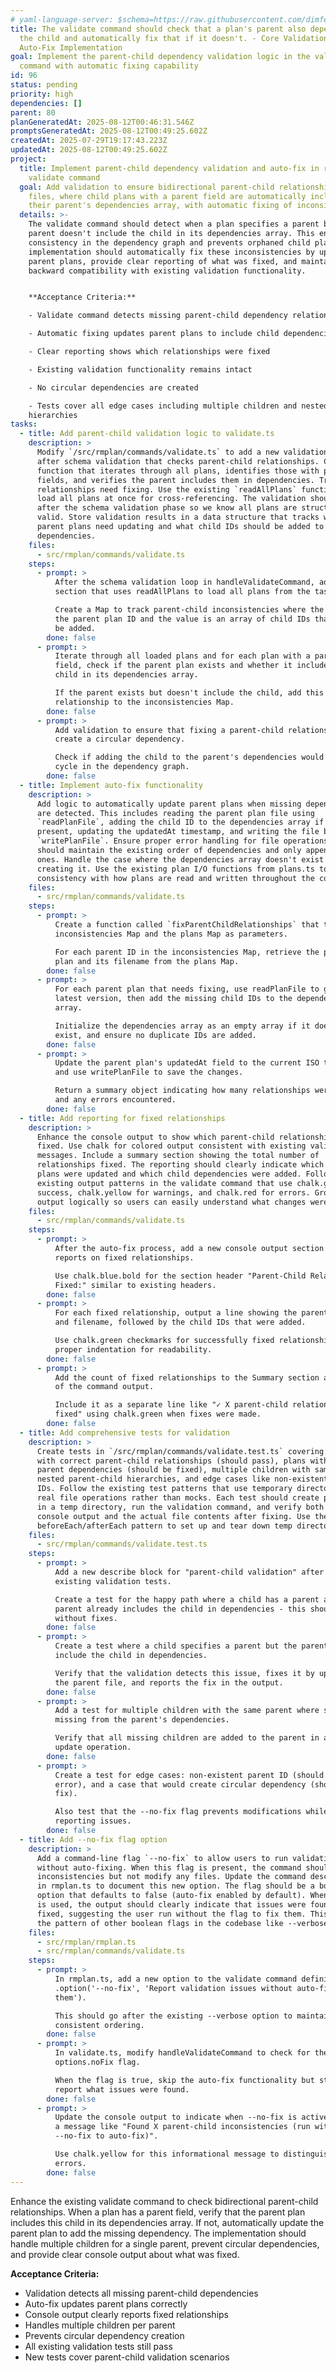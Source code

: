 ```yaml
---
# yaml-language-server: $schema=https://raw.githubusercontent.com/dimfeld/llmutils/main/schema/rmplan-plan-schema.json
title: The validate command should check that a plan's parent also depends on
  the child and automatically fix that if it doesn't. - Core Validation and
  Auto-Fix Implementation
goal: Implement the parent-child dependency validation logic in the validate
  command with automatic fixing capability
id: 96
status: pending
priority: high
dependencies: []
parent: 80
planGeneratedAt: 2025-08-12T00:46:31.546Z
promptsGeneratedAt: 2025-08-12T00:49:25.602Z
createdAt: 2025-07-29T19:17:43.223Z
updatedAt: 2025-08-12T00:49:25.602Z
project:
  title: Implement parent-child dependency validation and auto-fix in rmplan
    validate command
  goal: Add validation to ensure bidirectional parent-child relationships in plan
    files, where child plans with a parent field are automatically included in
    their parent's dependencies array, with automatic fixing of inconsistencies.
  details: >-
    The validate command should detect when a plan specifies a parent but that
    parent doesn't include the child in its dependencies array. This ensures
    consistency in the dependency graph and prevents orphaned child plans. The
    implementation should automatically fix these inconsistencies by updating
    parent plans, provide clear reporting of what was fixed, and maintain
    backward compatibility with existing validation functionality.


    **Acceptance Criteria:**

    - Validate command detects missing parent-child dependency relationships

    - Automatic fixing updates parent plans to include child dependencies

    - Clear reporting shows which relationships were fixed

    - Existing validation functionality remains intact

    - No circular dependencies are created

    - Tests cover all edge cases including multiple children and nested
    hierarchies
tasks:
  - title: Add parent-child validation logic to validate.ts
    description: >
      Modify `/src/rmplan/commands/validate.ts` to add a new validation phase
      after schema validation that checks parent-child relationships. Create a
      function that iterates through all plans, identifies those with parent
      fields, and verifies the parent includes them in dependencies. Track which
      relationships need fixing. Use the existing `readAllPlans` function to
      load all plans at once for cross-referencing. The validation should happen
      after the schema validation phase so we know all plans are structurally
      valid. Store validation results in a data structure that tracks which
      parent plans need updating and what child IDs should be added to their
      dependencies.
    files:
      - src/rmplan/commands/validate.ts
    steps:
      - prompt: >
          After the schema validation loop in handleValidateCommand, add a new
          section that uses readAllPlans to load all plans from the tasksDir.

          Create a Map to track parent-child inconsistencies where the key is
          the parent plan ID and the value is an array of child IDs that need to
          be added.
        done: false
      - prompt: >
          Iterate through all loaded plans and for each plan with a parent
          field, check if the parent plan exists and whether it includes this
          child in its dependencies array.

          If the parent exists but doesn't include the child, add this
          relationship to the inconsistencies Map.
        done: false
      - prompt: >
          Add validation to ensure that fixing a parent-child relationship won't
          create a circular dependency.

          Check if adding the child to the parent's dependencies would create a
          cycle in the dependency graph.
        done: false
  - title: Implement auto-fix functionality
    description: >
      Add logic to automatically update parent plans when missing dependencies
      are detected. This includes reading the parent plan file using
      `readPlanFile`, adding the child ID to the dependencies array if not
      present, updating the updatedAt timestamp, and writing the file back using
      `writePlanFile`. Ensure proper error handling for file operations. The fix
      should maintain the existing order of dependencies and only append new
      ones. Handle the case where the dependencies array doesn't exist yet by
      creating it. Use the existing plan I/O functions from plans.ts to ensure
      consistency with how plans are read and written throughout the codebase.
    files:
      - src/rmplan/commands/validate.ts
    steps:
      - prompt: >
          Create a function called `fixParentChildRelationships` that takes the
          inconsistencies Map and the plans Map as parameters.

          For each parent ID in the inconsistencies Map, retrieve the parent
          plan and its filename from the plans Map.
        done: false
      - prompt: >
          For each parent plan that needs fixing, use readPlanFile to get the
          latest version, then add the missing child IDs to the dependencies
          array.

          Initialize the dependencies array as an empty array if it doesn't
          exist, and ensure no duplicate IDs are added.
        done: false
      - prompt: >
          Update the parent plan's updatedAt field to the current ISO timestamp
          and use writePlanFile to save the changes.

          Return a summary object indicating how many relationships were fixed
          and any errors encountered.
        done: false
  - title: Add reporting for fixed relationships
    description: >
      Enhance the console output to show which parent-child relationships were
      fixed. Use chalk for colored output consistent with existing validation
      messages. Include a summary section showing the total number of
      relationships fixed. The reporting should clearly indicate which parent
      plans were updated and which child dependencies were added. Follow the
      existing output patterns in the validate command that use chalk.green for
      success, chalk.yellow for warnings, and chalk.red for errors. Group the
      output logically so users can easily understand what changes were made.
    files:
      - src/rmplan/commands/validate.ts
    steps:
      - prompt: >
          After the auto-fix process, add a new console output section that
          reports on fixed relationships.

          Use chalk.blue.bold for the section header "Parent-Child Relationships
          Fixed:" similar to existing headers.
        done: false
      - prompt: >
          For each fixed relationship, output a line showing the parent plan ID
          and filename, followed by the child IDs that were added.

          Use chalk.green checkmarks for successfully fixed relationships and
          proper indentation for readability.
        done: false
      - prompt: >
          Add the count of fixed relationships to the Summary section at the end
          of the command output.

          Include it as a separate line like "✓ X parent-child relationships
          fixed" using chalk.green when fixes were made.
        done: false
  - title: Add comprehensive tests for validation
    description: >
      Create tests in `/src/rmplan/commands/validate.test.ts` covering: plans
      with correct parent-child relationships (should pass), plans with missing
      parent dependencies (should be fixed), multiple children with same parent,
      nested parent-child hierarchies, and edge cases like non-existent parent
      IDs. Follow the existing test patterns that use temporary directories and
      real file operations rather than mocks. Each test should create plan files
      in a temp directory, run the validation command, and verify both the
      console output and the actual file contents after fixing. Use the
      beforeEach/afterEach pattern to set up and tear down temp directories.
    files:
      - src/rmplan/commands/validate.test.ts
    steps:
      - prompt: >
          Add a new describe block for "parent-child validation" after the
          existing validation tests.

          Create a test for the happy path where a child has a parent and the
          parent already includes the child in dependencies - this should pass
          without fixes.
        done: false
      - prompt: >
          Create a test where a child specifies a parent but the parent doesn't
          include the child in dependencies.

          Verify that the validation detects this issue, fixes it by updating
          the parent file, and reports the fix in the output.
        done: false
      - prompt: >
          Add a test for multiple children with the same parent where some are
          missing from the parent's dependencies.

          Verify that all missing children are added to the parent in a single
          update operation.
        done: false
      - prompt: >
          Create a test for edge cases: non-existent parent ID (should report
          error), and a case that would create circular dependency (should not
          fix).

          Also test that the --no-fix flag prevents modifications while still
          reporting issues.
        done: false
  - title: Add --no-fix flag option
    description: >
      Add a command-line flag `--no-fix` to allow users to run validation
      without auto-fixing. When this flag is present, the command should report
      inconsistencies but not modify any files. Update the command description
      in rmplan.ts to document this new option. The flag should be a boolean
      option that defaults to false (auto-fix enabled by default). When --no-fix
      is used, the output should clearly indicate that issues were found but not
      fixed, suggesting the user run without the flag to fix them. This follows
      the pattern of other boolean flags in the codebase like --verbose.
    files:
      - src/rmplan/rmplan.ts
      - src/rmplan/commands/validate.ts
    steps:
      - prompt: >
          In rmplan.ts, add a new option to the validate command definition:
          .option('--no-fix', 'Report validation issues without auto-fixing
          them').

          This should go after the existing --verbose option to maintain
          consistent ordering.
        done: false
      - prompt: >
          In validate.ts, modify handleValidateCommand to check for the
          options.noFix flag.

          When the flag is true, skip the auto-fix functionality but still
          report what issues were found.
        done: false
      - prompt: >
          Update the console output to indicate when --no-fix is active, showing
          a message like "Found X parent-child inconsistencies (run without
          --no-fix to auto-fix)".

          Use chalk.yellow for this informational message to distinguish it from
          errors.
        done: false
---
```


Enhance the existing validate command to check bidirectional parent-child relationships. When a plan has a parent field, verify that the parent plan includes this child in its dependencies array. If not, automatically update the parent plan to add the missing dependency. The implementation should handle multiple children for a single parent, prevent circular dependencies, and provide clear console output about what was fixed.

**Acceptance Criteria:**
- Validation detects all missing parent-child dependencies
- Auto-fix updates parent plans correctly
- Console output clearly reports fixed relationships
- Handles multiple children per parent
- Prevents circular dependency creation
- All existing validation tests still pass
- New tests cover parent-child validation scenarios
